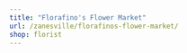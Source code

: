```yaml
---
title: "Florafino's Flower Market"
url: /zanesville/florafinos-flower-market/
shop: florist
---
```

